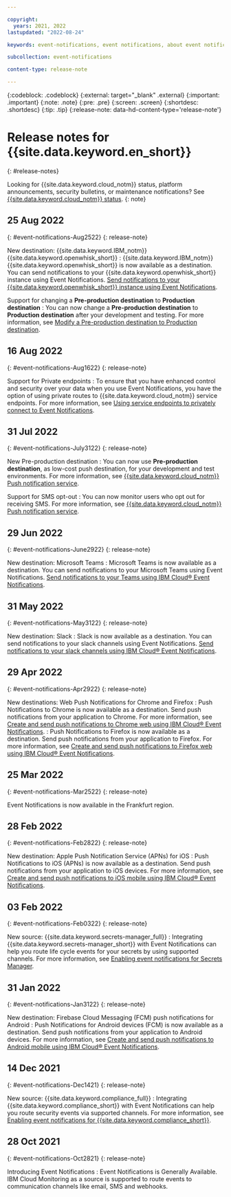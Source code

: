 ```yaml
---

copyright:
  years: 2021, 2022
lastupdated: "2022-08-24"

keywords: event-notifications, event notifications, about event notifications

subcollection: event-notifications

content-type: release-note

---
```


{:codeblock: .codeblock}
{:external: target="_blank" .external}
{:important: .important}
{:note: .note}
{:pre: .pre}
{:screen: .screen}
{:shortdesc: .shortdesc}
{:tip: .tip}
{:release-note: data-hd-content-type='release-note'}

# Release notes for {{site.data.keyword.en_short}}
{: #release-notes}

Looking for {{site.data.keyword.cloud_notm}} status, platform announcements, security bulletins, or maintenance notifications? See [{{site.data.keyword.cloud_notm}} status](https://cloud.ibm.com/status?selected=status).
{: note}

## 25 Aug 2022
{: #event-notifications-Aug2522}
{: release-note}

New destination: {{site.data.keyword.IBM_notm}} {{site.data.keyword.openwhisk_short}}
:  {{site.data.keyword.IBM_notm}} {{site.data.keyword.openwhisk_short}} is now available as a destination. You can send notifications to your {{site.data.keyword.openwhisk_short}} instance using Event Notifications. [Send notifications to your {{site.data.keyword.openwhisk_short}} instance using Event Notifications](/docs/event-notifications?topic=event-notifications-en-destinations--cloud-functions).

Support for changing a **Pre-production destination** to **Production destination**
:  You can now change a **Pre-production destination** to **Production destination** after your development and testing. For more information, see [Modify a Pre-production destination to Production destination](/docs/event-notifications?topic=event-notifications-en-create-en-destination#en-destination-preprod-prod).

## 16 Aug 2022
{: #event-notifications-Aug1622}
{: release-note}

Support for Private endpoints
:  To ensure that you have enhanced control and security over your data when you use Event Notifications, you have the option of using private routes to {{site.data.keyword.cloud_notm}} service endpoints. For more information, see [Using service endpoints to privately connect to Event Notifications](/docs/event-notifications?topic=event-notifications-en-service-connection).

## 31 Jul 2022
{: #event-notifications-July3122}
{: release-note}

New Pre-production destination
:  You can now use **Pre-production destination**, as low-cost push destination, for your development and test environments. For more information, see [{{site.data.keyword.cloud_notm}} Push notification service](/docs/event-notifications?topic=event-notifications-en-destinations-push).

Support for SMS opt-out
:  You can now monitor users who opt out for receiving SMS. For more information, see [{{site.data.keyword.cloud_notm}} Push notification service](/docs/event-notifications?topic=event-notifications-en-destinations-sms).

## 29 Jun 2022
{: #event-notifications-June2922}
{: release-note}

New destination: Microsoft Teams
:  Microsoft Teams is now available as a destination. You can send notifications to your Microsoft Teams using Event Notifications. [Send notifications to your Teams using IBM Cloud® Event Notifications](/docs/event-notifications?topic=event-notifications-en-destinations-msteams).

## 31 May 2022
{: #event-notifications-May3122}
{: release-note}

New destination: Slack
:  Slack is now available as a destination. You can send notifications to your slack channels using Event Notifications. [Send notifications to your slack channels using IBM Cloud® Event Notifications](/docs/event-notifications?topic=event-notifications-en-destinations-slack).


## 29 Apr 2022
{: #event-notifications-Apr2922}
{: release-note}

New destinations: Web Push Notifications for Chrome and Firefox
:   Push Notifications to Chrome is now available as a destination. Send push notifications from your application to Chrome. For more information, see [Create and send push notifications to Chrome web using IBM Cloud® Event Notifications](/docs/event-notifications?topic=event-notifications-en-push-chrome).
:   Push Notifications to Firefox is now available as a destination. Send push notifications from your application to Firefox. For more information, see [Create and send push notifications to Firefox web using IBM Cloud® Event Notifications](/docs/event-notifications?topic=event-notifications-en-push-firefox).

## 25 Mar 2022
{: #event-notifications-Mar2522}
{: release-note}

Event Notifications is now available in the Frankfurt region.

## 28 Feb 2022
{: #event-notifications-Feb2822}
{: release-note}

New destination: Apple Push Notification Service (APNs) for iOS
:   Push Notifications to iOS (APNs) is now available as a destination. Send push notifications from your application to iOS devices. For more information, see [Create and send push notifications to iOS mobile using IBM Cloud® Event Notifications](/docs/event-notifications?topic=event-notifications-en-push-apns).

## 03 Feb 2022
{: #event-notifications-Feb0322}
{: release-note}

New source: {{site.data.keyword.secrets-manager_full}}
:   Integrating {{site.data.keyword.secrets-manager_short}} with Event Notifications can help you route life cycle events for your secrets by using supported channels. For more information, see [Enabling event notifications for Secrets Manager](/docs/secrets-manager?topic=secrets-manager-event-notifications&interface=ui).

## 31 Jan 2022
{: #event-notifications-Jan3122}
{: release-note}

New destination: Firebase Cloud Messaging (FCM) push notifications for Android
:   Push Notifications for Android devices (FCM) is now available as a destination. Send push notifications from your application to Android devices. For more information, see [Create and send push notifications to Android mobile using IBM Cloud® Event Notifications](/docs/event-notifications?topic=event-notifications-en-push-fcm).

## 14 Dec 2021
{: #event-notifications-Dec1421}
{: release-note}

New source: {{site.data.keyword.compliance_full}}
:   Integrating {{site.data.keyword.compliance_short}} with Event Notifications can help you route security events via supported channels. For more information, see [Enabling event notifications for {{site.data.keyword.compliance_short}}](/docs/security-compliance?topic=security-compliance-event-notifications&interface=ui).

## 28 Oct 2021
{: #event-notifications-Oct2821}
{: release-note}

Introducing Event Notifications
:   Event Notifications is Generally Available. IBM Cloud Monitoring as a source is supported to route events to communication channels like email, SMS and webhooks. 

